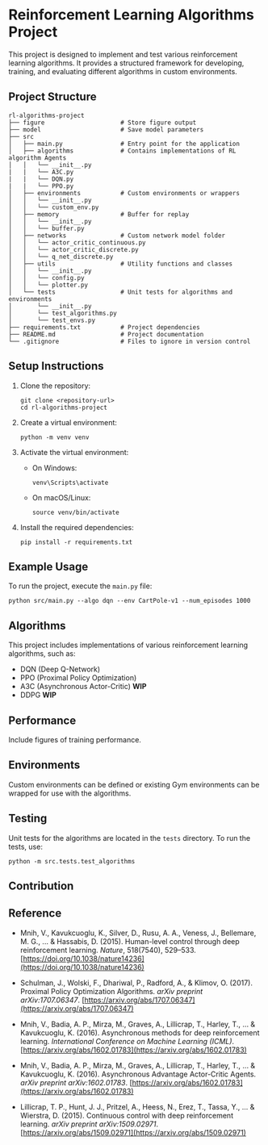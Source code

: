 # Reinforcement Learning Algorithms Project

This project is designed to implement and test various reinforcement learning algorithms. It provides a structured framework for developing, training, and evaluating different algorithms in custom environments.

## Project Structure

```
rl-algorithms-project
├── figure                     # Store figure output
├── model                      # Save model parameters
├── src
│   ├── main.py                # Entry point for the application
│   ├── algorithms             # Contains implementations of RL algorithm Agents
│   │   └── __init__.py
|   |   └── A3C.py
|   |   └── DQN.py
|   |   └── PPO.py
│   ├── environments           # Custom environments or wrappers
│   │   └── __init__.py
│   │   └── custom_env.py
│   ├── memory                 # Buffer for replay
│   │   └── __init__.py
│   │   └── buffer.py
│   ├── networks               # Custom network model folder
│   │   └── actor_critic_continuous.py
│   │   └── actor_critic_discrete.py
│   │   └── q_net_discrete.py
│   ├── utils                  # Utility functions and classes
│   │   └── __init__.py
│   │   └── config.py
│   │   └── plotter.py
│   └── tests                  # Unit tests for algorithms and environments
│       └── __init__.py
│       └── test_algorithms.py
│       └── test_envs.py
├── requirements.txt           # Project dependencies
├── README.md                  # Project documentation
└── .gitignore                 # Files to ignore in version control
```

## Setup Instructions

1. Clone the repository:
   ```
   git clone <repository-url>
   cd rl-algorithms-project
   ```

2. Create a virtual environment:
   ```
   python -m venv venv
   ```

3. Activate the virtual environment:
   - On Windows:
     ```
     venv\Scripts\activate
     ```
   - On macOS/Linux:
     ```
     source venv/bin/activate
     ```

4. Install the required dependencies:
   ```
   pip install -r requirements.txt
   ```

## Example Usage

To run the project, execute the `main.py` file:
```
python src/main.py --algo dqn --env CartPole-v1 --num_episodes 1000
```

## Algorithms

This project includes implementations of various reinforcement learning algorithms, such as:
- DQN (Deep Q-Network)
- PPO (Proximal Policy Optimization)
- A3C (Asynchronous Actor-Critic) __WIP__
- DDPG __WIP__

## Performance

Include figures of training performance.

## Environments

Custom environments can be defined or existing Gym environments can be wrapped for use with the algorithms.

## Testing

Unit tests for the algorithms are located in the `tests` directory. To run the tests, use:
```
python -m src.tests.test_algorithms
```

## Contribution

## Reference
- Mnih, V., Kavukcuoglu, K., Silver, D., Rusu, A. A., Veness, J., Bellemare, M. G., ... & Hassabis, D. (2015). Human-level control through deep reinforcement learning. *Nature*, 518(7540), 529–533.  [https://doi.org/10.1038/nature14236](https://doi.org/10.1038/nature14236)

- Schulman, J., Wolski, F., Dhariwal, P., Radford, A., & Klimov, O. (2017). Proximal Policy Optimization Algorithms. *arXiv preprint arXiv:1707.06347*.  [https://arxiv.org/abs/1707.06347](https://arxiv.org/abs/1707.06347)

- Mnih, V., Badia, A. P., Mirza, M., Graves, A., Lillicrap, T., Harley, T., ... & Kavukcuoglu, K. (2016). Asynchronous methods for deep reinforcement learning. *International Conference on Machine Learning (ICML)*.  [https://arxiv.org/abs/1602.01783](https://arxiv.org/abs/1602.01783)

- Mnih, V., Badia, A. P., Mirza, M., Graves, A., Lillicrap, T., Harley, T., ... & Kavukcuoglu, K. (2016). Asynchronous Advantage Actor-Critic Agents. *arXiv preprint arXiv:1602.01783*.  [https://arxiv.org/abs/1602.01783](https://arxiv.org/abs/1602.01783)

- Lillicrap, T. P., Hunt, J. J., Pritzel, A., Heess, N., Erez, T., Tassa, Y., ... & Wierstra, D. (2015). Continuous control with deep reinforcement learning. *arXiv preprint arXiv:1509.02971*.  [https://arxiv.org/abs/1509.02971](https://arxiv.org/abs/1509.02971)